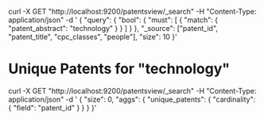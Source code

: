 curl -X GET "http://localhost:9200/patentsview/_search" -H "Content-Type: application/json" -d '
{
  "query": {
    "bool": {
      "must": [
        {
          "match": {
            "patent_abstract": "technology"
          }
        }
      ]
    }
  },
  "_source": ["patent_id", "patent_title", "cpc_classes", "people"],
  "size": 10
}'


# Unique Patents for "technology"
curl -X GET "http://localhost:9200/patentsview/_search" -H "Content-Type: application/json" -d '
{
  "size": 0,
  "aggs": {
    "unique_patents": {
      "cardinality": {
        "field": "patent_id"
      }
    }
  }
}'

